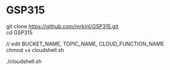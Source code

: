 # GSP315

git clone https://github.com/mrkiril/GSP315.git  
cd GSP315  

// edit BUCKET_NAME, TOPIC_NAME, CLOUD_FUNCTION_NAME  
chmod +x cloudshell.sh  

./cloudshell.sh
